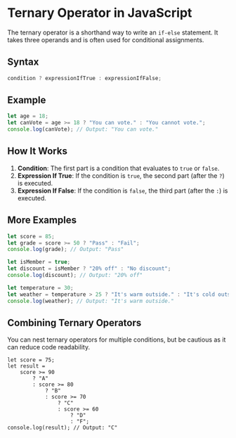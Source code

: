 # Ternary Operator in JavaScript

The ternary operator is a shorthand way to write an `if-else` statement. It takes three operands and is often used for conditional assignments.

## Syntax

```javascript
condition ? expressionIfTrue : expressionIfFalse;
```

## Example

```javascript
let age = 18;
let canVote = age >= 18 ? "You can vote." : "You cannot vote.";
console.log(canVote); // Output: "You can vote."
```

## How It Works

1. **Condition**: The first part is a condition that evaluates to `true` or `false`.
2. **Expression If True**: If the condition is `true`, the second part (after the `?`) is executed.
3. **Expression If False**: If the condition is `false`, the third part (after the `:`) is executed.

## More Examples

```javascript
let score = 85;
let grade = score >= 50 ? "Pass" : "Fail";
console.log(grade); // Output: "Pass"

let isMember = true;
let discount = isMember ? "20% off" : "No discount";
console.log(discount); // Output: "20% off"

let temperature = 30;
let weather = temperature > 25 ? "It's warm outside." : "It's cold outside.";
console.log(weather); // Output: "It's warm outside."
```

## Combining Ternary Operators

You can nest ternary operators for multiple conditions, but be cautious as it can reduce code readability.

```
let score = 75;
let result =
    score >= 90
        ? "A"
        : score >= 80
            ? "B"
            : score >= 70
                ? "C"
                : score >= 60
                    ? "D"
                    : "F";
console.log(result); // Output: "C"
```
